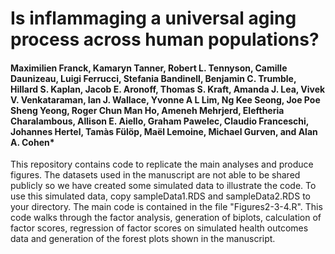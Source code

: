 # Is inflammaging a universal aging process across human populations?

#### Maximilien Franck, Kamaryn Tanner, Robert L. Tennyson, Camille Daunizeau,   Luigi Ferrucci, Stefania Bandinell,  Benjamin C. Trumble, Hillard S. Kaplan, Jacob E. Aronoff, Thomas S. Kraft, Amanda J. Lea, Vivek V. Venkataraman, Ian J. Wallace, Yvonne A L Lim, Ng Kee Seong, Joe Poe Sheng Yeong, Roger Chun Man Ho,  Ameneh Mehrjerd, Eleftheria Charalambous, Allison E. Aiello, Graham Pawelec, Claudio Franceschi, Johannes Hertel, Tamàs Fülöp, Maël Lemoine, Michael Gurven, and Alan A. Cohen*

This repository contains code to replicate the main analyses and produce figures. The datasets used in the manuscript are not able to be shared publicly so we have created some simulated data to illustrate the code. To use this simulated data, copy sampleData1.RDS and sampleData2.RDS to your directory.  The main code is contained in the file "Figures2-3-4.R".  This code walks through the factor analysis, generation of biplots, calculation of factor scores, regression of factor scores on simulated health outcomes data and generation of the forest plots shown in the manuscript.
